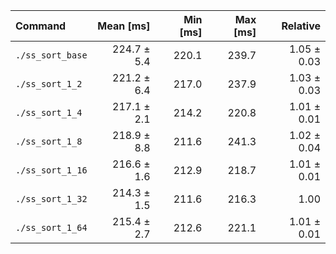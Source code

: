 | Command | Mean [ms] | Min [ms] | Max [ms] | Relative |
|:---|---:|---:|---:|---:|
| `./ss_sort_base` | 224.7 ± 5.4 | 220.1 | 239.7 | 1.05 ± 0.03 |
| `./ss_sort_1_2` | 221.2 ± 6.4 | 217.0 | 237.9 | 1.03 ± 0.03 |
| `./ss_sort_1_4` | 217.1 ± 2.1 | 214.2 | 220.8 | 1.01 ± 0.01 |
| `./ss_sort_1_8` | 218.9 ± 8.8 | 211.6 | 241.3 | 1.02 ± 0.04 |
| `./ss_sort_1_16` | 216.6 ± 1.6 | 212.9 | 218.7 | 1.01 ± 0.01 |
| `./ss_sort_1_32` | 214.3 ± 1.5 | 211.6 | 216.3 | 1.00 |
| `./ss_sort_1_64` | 215.4 ± 2.7 | 212.6 | 221.1 | 1.01 ± 0.01 |
